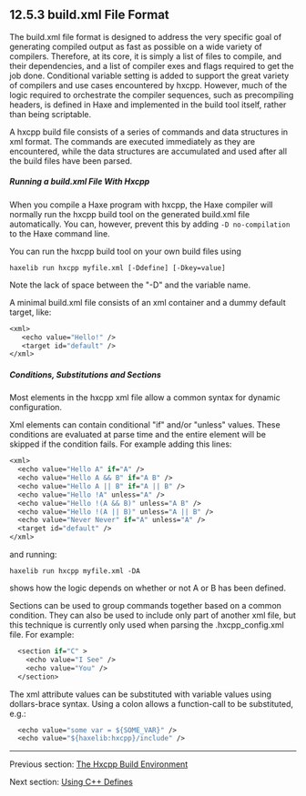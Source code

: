 ## 12.5.3 build.xml File Format

The build.xml file format is designed to address the very specific goal of generating compiled output as fast as possible on a wide variety of compilers.  Therefore, at its core, it is simply a list of files to compile, and their dependencies, and a list of compiler exes and flags required to get the job done.  Conditional variable setting is added to support the great variety of compilers and use cases encountered by hxcpp.  However, much of the logic required to orchestrate the compiler sequences, such as precompiling headers, is defined in Haxe and implemented in the build tool itself, rather than being scriptable.

A hxcpp build file consists of a series of commands and data structures in xml format.  The commands are executed immediately as they are encountered, while the data structures are accumulated and used after all the build files have been parsed.

##### Running a build.xml File With Hxcpp
When you compile a Haxe program with hxcpp, the Haxe compiler will normally run the hxcpp build tool on the generated build.xml file automatically.  You can, however, prevent this by adding `-D no-compilation` to the Haxe command line.

You can run the hxcpp build tool on your own build files using

`haxelib run hxcpp myfile.xml [-Ddefine] [-Dkey=value]`

Note the lack of space between the "-D" and the variable name.

A minimal build.xml file consists of an xml container and a dummy default target, like:
```haxe
<xml>
   <echo value="Hello!" />
   <target id="default" />
</xml>
```

##### Conditions, Substitutions and Sections
Most elements in the hxcpp xml file allow a common syntax for dynamic configuration.

Xml elements can contain conditional "if" and/or "unless" values.  These conditions are evaluated at parse time and the entire element will be skipped if the condition fails.  For example adding this lines:
```haxe
<xml>
  <echo value="Hello A" if="A" />
  <echo value="Hello A && B" if="A B" />
  <echo value="Hello A || B" if="A || B" />
  <echo value="Hello !A" unless="A" />
  <echo value="Hello !(A && B)" unless="A B" />
  <echo value="Hello !(A || B)" unless="A || B" />
  <echo value="Never Never" if="A" unless="A" />
  <target id="default" />
</xml>
```

and running:

`haxelib run hxcpp myfile.xml -DA`

shows how the logic depends on whether or not A or B has been defined.

Sections can be used to group commands together based on a common condition.  They can also be used to include only part of another xml file, but this technique is currently only used when parsing the .hxcpp_config.xml file.  For example:

```haxe
  <section if="C" >
    <echo value="I See" />
    <echo value="You" />
  </section>
```

The xml attribute values can be substituted with variable values using dollars-brace syntax.  Using a colon allows a function-call to be substituted, e.g.:

```haxe
  <echo value="some var = ${SOME_VAR}" />
  <echo value="${haxelib:hxcpp}/include" />
```

---

Previous section: [The Hxcpp Build Environment](target-cpp-build-environment.md)

Next section: [Using C++ Defines](target-cpp-defines.md)